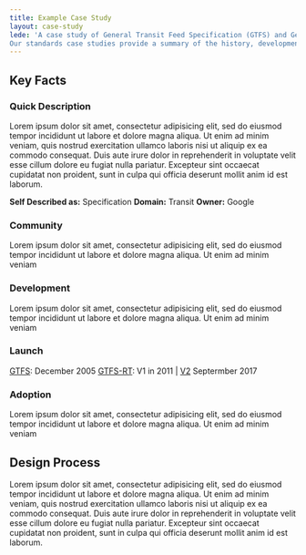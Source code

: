 ```yaml
---
title: Example Case Study
layout: case-study
lede: 'A case study of General Transit Feed Specification (GTFS) and General Transit Feed Specification Real-Time (GTFS-RT) extension to support organisations developing or thinking of developing open standards for data.
Our standards case studies provide a summary of the history, development process, governance and key actors involved in the development of an open standard for data.'
---
```


## Key Facts
### Quick Description
Lorem ipsum dolor sit amet, consectetur adipisicing elit, sed do eiusmod
tempor incididunt ut labore et dolore magna aliqua. Ut enim ad minim veniam,
quis nostrud exercitation ullamco laboris nisi ut aliquip ex ea commodo
consequat. Duis aute irure dolor in reprehenderit in voluptate velit esse
cillum dolore eu fugiat nulla pariatur. Excepteur sint occaecat cupidatat non
proident, sunt in culpa qui officia deserunt mollit anim id est laborum.

**Self Described as:** Specification
**Domain:** Transit
**Owner:** Google

### Community
Lorem ipsum dolor sit amet, consectetur adipisicing elit, sed do eiusmod tempor incididunt ut labore et dolore magna aliqua. Ut enim ad minim veniam

### Development 
Lorem ipsum dolor sit amet, consectetur adipisicing elit, sed do eiusmod tempor incididunt ut labore et dolore magna aliqua. Ut enim ad minim veniam

### Launch
[GTFS](http://example.com): December 2005
[GTFS-RT](http://example.com): V1 in 2011 | [V2](http://example.com) Septermber 2017

### Adoption
Lorem ipsum dolor sit amet, consectetur adipisicing elit, sed do eiusmod tempor incididunt ut labore et dolore magna aliqua. Ut enim ad minim veniam

## Design Process
Lorem ipsum dolor sit amet, consectetur adipisicing elit, sed do eiusmod
tempor incididunt ut labore et dolore magna aliqua. Ut enim ad minim veniam,
quis nostrud exercitation ullamco laboris nisi ut aliquip ex ea commodo
consequat. Duis aute irure dolor in reprehenderit in voluptate velit esse
cillum dolore eu fugiat nulla pariatur. Excepteur sint occaecat cupidatat non
proident, sunt in culpa qui officia deserunt mollit anim id est laborum.